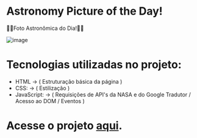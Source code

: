 # Astronomy Picture of the Day!
🚀🌌Foto Astronômica do Dia!🌠🚀

![image](https://i.imgur.com/WgU0to4.png)

# Tecnologias utilizadas no projeto:

- HTML -> ( Estruturação básica da página )
- CSS: -> ( Estilização )
- JavaScript: -> ( Requisições de API's da NASA e do Google Tradutor / Acesso ao DOM / Eventos )

# Acesse o projeto [aqui](https://iplinskyleo.github.io/projApod/index.html).
